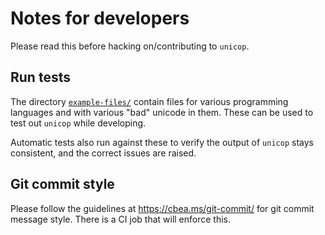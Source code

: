 # Notes for developers

Please read this before hacking on/contributing to `unicop`.


## Run tests

The directory [`example-files/`](example-files/) contain files for various programming languages and with various
"bad" unicode in them. These can be used to test out `unicop` while developing.

Automatic tests also run against these to verify the output of `unicop` stays consistent, and the correct
issues are raised.

## Git commit style

Please follow the guidelines at https://cbea.ms/git-commit/ for git commit message style. There is a CI
job that will enforce this.
